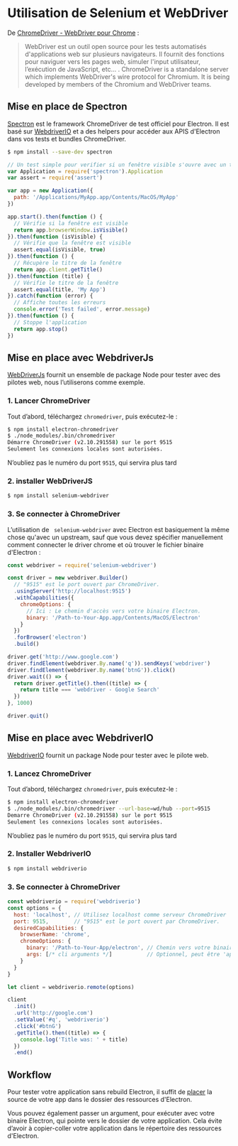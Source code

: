 # Utilisation de Selenium et WebDriver

De [ChromeDriver - WebDriver pour Chrome](https://sites.google.com/a/chromium.org/chromedriver/) :

> WebDriver est un outil open source pour les tests automatisés d'applications web sur plusieurs navigateurs. Il fournit des fonctions pour naviguer vers les pages web, simuler l'input utilisateur, l’exécution de JavaScript, etc... . ChromeDriver is a standalone server which implements WebDriver's wire protocol for Chromium. It is being developed by members of the Chromium and WebDriver teams.

## Mise en place de Spectron

[Spectron](https://electron.atom.io/spectron) est le framework ChromeDriver de test officiel pour Electron. Il est basé sur [WebdriverIO](http://webdriver.io/) et a des helpers pour accéder aux APIS d'Electron dans vos tests et bundles ChromeDriver.

```bash
$ npm install --save-dev spectron
```

```javascript
// Un test simple pour verifier si un fenêtre visible s'ouvre avec un titre
var Application = require('spectron').Application
var assert = require('assert')

var app = new Application({
  path: '/Applications/MyApp.app/Contents/MacOS/MyApp'
})

app.start().then(function () {
  // Vérifie si la fenêtre est visible
  return app.browserWindow.isVisible()
}).then(function (isVisible) {
  // Vérifie que la fenêtre est visible
  assert.equal(isVisible, true)
}).then(function () {
  // Récupère le titre de la fenêtre
  return app.client.getTitle()
}).then(function (title) {
  // Vérifie le titre de la fenêtre
  assert.equal(title, 'My App')
}).catch(function (error) {
  // Affiche toutes les erreurs
  console.error('Test failed', error.message)
}).then(function () {
  // Stoppe l'application
  return app.stop()
})
```

## Mise en place avec WebdriverJs

[WebDriverJs](https://code.google.com/p/selenium/wiki/WebDriverJs) fournit un ensemble de package Node pour tester avec des pilotes web, nous l’utiliserons comme exemple.

### 1. Lancer ChromeDriver

Tout d’abord, téléchargez `chromedriver`, puis exécutez-le :

```bash
$ npm install electron-chromedriver
$ ./node_modules/.bin/chromedriver
Démarre ChromeDriver (v2.10.291558) sur le port 9515
Seulement les connexions locales sont autorisées.
```

N’oubliez pas le numéro du port `9515`, qui servira plus tard

### 2. installer WebDriverJS

```bash
$ npm install selenium-webdriver
```

### 3. Se connecter à ChromeDriver

L’utilisation de ` selenium-webdriver` avec Electron est basiquement la même chose qu'avec un upstream, sauf que vous devez spécifier manuellement comment connecter le driver chrome et où trouver le fichier binaire d'Electron :

```javascript
const webdriver = require('selenium-webdriver')

const driver = new webdriver.Builder()
  // "9515" est le port ouvert par ChromeDriver.
  .usingServer('http://localhost:9515')
  .withCapabilities({
    chromeOptions: {
      // Ici : Le chemin d'accès vers votre binaire Electron.
      binary: '/Path-to-Your-App.app/Contents/MacOS/Electron'
    }
  })
  .forBrowser('electron')
  .build()

driver.get('http://www.google.com')
driver.findElement(webdriver.By.name('q')).sendKeys('webdriver')
driver.findElement(webdriver.By.name('btnG')).click()
driver.wait(() => {
  return driver.getTitle().then((title) => {
    return title === 'webdriver - Google Search'
  })
}, 1000)

driver.quit()
```

## Mise en place avec WebdriverIO

[WebdriverIO](http://webdriver.io/) fournit un package Node pour tester avec le pilote web.

### 1. Lancez ChromeDriver

Tout d’abord, téléchargez `chromedriver`, puis exécutez-le :

```bash
$ npm install electron-chromedriver
$ ./node_modules/.bin/chromedriver --url-base=wd/hub --port=9515
Demarre ChromeDriver (v2.10.291558) sur le port 9515
Seulement les connexions locales sont autorisées.
```

N’oubliez pas le numéro du port `9515`, qui servira plus tard

### 2. Installer WebdriverIO

```bash
$ npm install webdriverio
```

### 3. Se connecter à ChromeDriver

```javascript
const webdriverio = require('webdriverio')
const options = {
  host: 'localhost', // Utilisez localhost comme serveur ChromeDriver
  port: 9515,        // "9515" est le port ouvert par ChromeDriver.
  desiredCapabilities: {
    browserName: 'chrome',
    chromeOptions: {
      binary: '/Path-to-Your-App/electron', // Chemin vers votre binaire Electron.
      args: [/* cli arguments */]           // Optionnel, peut être 'app=' + /path/to/your/app/
    }
  }
}

let client = webdriverio.remote(options)

client
  .init()
  .url('http://google.com')
  .setValue('#q', 'webdriverio')
  .click('#btnG')
  .getTitle().then((title) => {
    console.log('Title was: ' + title)
  })
  .end()
```

## Workflow

Pour tester votre application sans rebuild Electron, il suffit de [placer](https://github.com/electron/electron/blob/master/docs/tutorial/application-distribution.md) la source de votre app dans le dossier des ressources d'Electron.

Vous pouvez également passer un argument, pour exécuter avec votre binaire Electron, qui pointe vers le dossier de votre application. Cela évite d’avoir à copier-coller votre application dans le répertoire des ressources d'Electron.